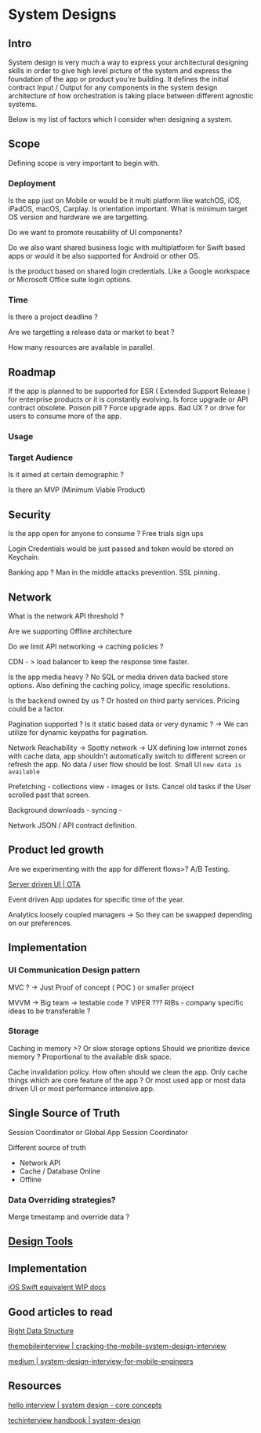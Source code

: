 # System Designs

## Intro

System design is very much a way to express your architectural designing skills in order to give high level picture of the system and express the foundation of the app or product you're building. It defines the initial contract Input / Output for any components in the system design architecture of how orchestration is taking place between different agnostic systems.

Below is my list of factors which I consider when designing a system.

## Scope 

Defining scope is very important to begin with.

### Deployment

Is the app just on Mobile or would be it multi platform like watchOS, iOS, iPadOS, macOS, Carplay.
Is orientation important.
What is minimum target OS version and hardware we are targetting.

Do we want to promote reusability of UI components? 

Do we also want shared business logic with multiplatform for Swift based apps or would it be also supported for Android or other OS.

Is the product based on shared login credentials. Like a Google workspace or Microsoft Office suite login options.

### Time

Is there a project deadline ?

Are we targetting a release data or market to beat ? 

How many resources are available in parallel.



## Roadmap

If the app is planned to be supported for ESR ( Extended Support Release ) for enterprise products or it is constantly evolving. 
Is force upgrade or API contract obsolete. Poison pill ? Force upgrade apps. 
Bad UX ? or drive for users to consume more of the app.
### Usage

### Target Audience

Is it aimed at certain demographic ? 

Is there an MVP (Minimum Viable Product)

## Security

Is the app open for anyone to consume ? Free trials sign ups

Login Credentials would be just passed and token would be stored on Keychain.

Banking app ? Man in the middle attacks prevention. SSL pinning.


## Network 

What is the network API threshold ? 

Are we supporting Offline architecture

Do we limit API networking -> caching policies ?

CDN - > load balancer to keep the response time faster.

Is the app media heavy ? No SQL or media driven data backed store options. Also defining the caching policy, image specific resolutions. 

Is the backend owned by us ? Or hosted on third party services. Pricing could be a factor.

Pagination supported ? Is it static based data or very dynamic ? -> We can utilize for dynamic keypaths for pagination.

Network Reachability -> Spotty network -> UX defining low internet zones with cache data, app shouldn't automatically switch to different screen or refresh the app. No data / user flow should be lost. Small UI `new data is available`

Prefetching - collections view - images or lists. Cancel old tasks if the User scrolled past that screen.

Background downloads - syncing - 

Network JSON / API contract definition.

## Product led growth

Are we experimenting with the app for different flows>? 
A/B Testing.

[Server driven UI | OTA](over_the_air.md)

Event driven App updates for specific time of the year.

Analytics loosely coupled managers -> So they can be swapped depending on our preferences.



## Implementation

###  UI Communication Design pattern

MVC ? -> Just Proof of concept ( POC ) or smaller project

MVVM -> Big team -> testable code ? 
VIPER ??? RIBs  - company specific ideas to be transferable ? 


### Storage

Caching in memory >? Or slow storage options
Should we prioritize device memory ? Proportional to the available disk space.

Cache invalidation policy. How often should we clean the app.
Only cache things which are core feature of the app ? Or most used app or most data driven UI or most performance intensive app.


## Single Source of Truth

Session Coordinator or Global App Session Coordinator

Different source of truth
- Network API 
- Cache / Database Online
- Offline

### Data Overriding strategies? 
Merge timestamp and override data ? 

## [Design Tools](/tools/apps.md#Design)
## Implementation

[iOS Swift equivalent WIP docs](/ios/library/API_design.md)

## Good articles to read

[Right Data Structure](https://www.swiftbysundell.com/articles/picking-the-right-data-structure-in-swift/)

[themobileinterview | cracking-the-mobile-system-design-interview](https://themobileinterview.com/cracking-the-mobile-system-design-interview/)

[medium | system-design-interview-for-mobile-engineers](https://medium.com/geekculture/system-design-interview-for-mobile-engineers-ce712d6ac2c1)
## Resources

[hello interview | system design - core concepts](https://www.hellointerview.com/learn/system-design/in-a-hurry/core-concepts)

[techinterview handbook | system-design](https://www.techinterviewhandbook.org/system-design/)